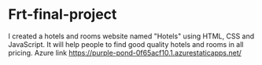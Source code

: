 # Frt-final-project
I created a hotels and rooms website named "Hotels" using HTML, CSS and JavaScript. It will help people to find good quality hotels and rooms in all pricing.
Azure link https://purple-pond-0f65acf10.1.azurestaticapps.net/
